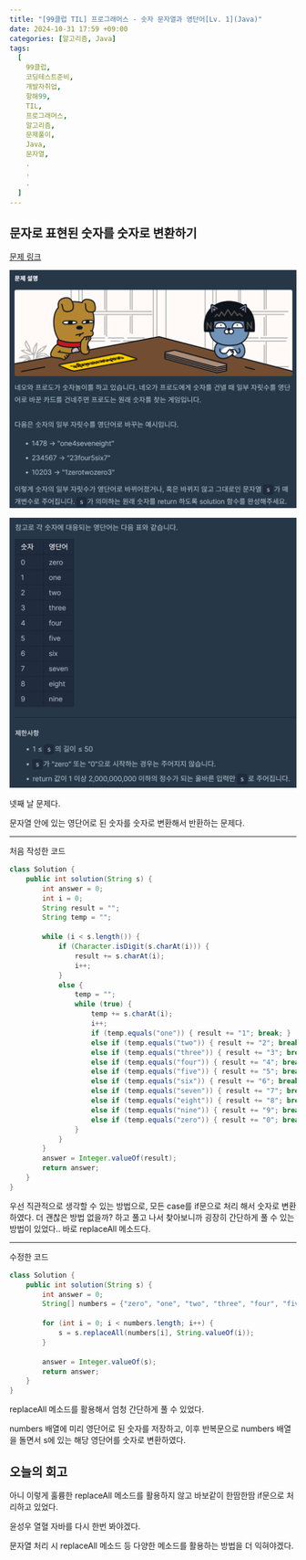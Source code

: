 ```yaml
---
title: "[99클럽 TIL] 프로그래머스 - 숫자 문자열과 영단어[Lv. 1](Java)"
date: 2024-10-31 17:59 +09:00
categories: [알고리즘, Java]
tags:
  [
    99클럽,
    코딩테스트준비,
    개발자취업,
    항해99,
    TIL,
    프로그래머스,
    알고리즘,
    문제풀이,
    Java,
    문자열,
    .
    .
    .
  ]
---
```


## 문자로 표현된 숫자를 숫자로 변환하기

[문제 링크](https://school.programmers.co.kr/learn/courses/30/lessons/81301)

![문제 설명](https://github.com/jungi0531/images/blob/main/algorithm_99club_04_01.png?raw=true)

![문제 설명](https://github.com/jungi0531/images/blob/main/algorithm_99club_04_02.png?raw=true)

넷째 날 문제다.

문자열 안에 있는 영단어로 된 숫자를 숫자로 변환해서 반환하는 문제다.

---

처음 작성한 코드

```java
class Solution {
    public int solution(String s) {
        int answer = 0;
        int i = 0;
        String result = "";
        String temp = "";
        
        while (i < s.length()) {
            if (Character.isDigit(s.charAt(i))) {
                result += s.charAt(i);
                i++;
            }
            else {
                temp = "";
                while (true) {
                    temp += s.charAt(i);
                    i++;
                    if (temp.equals("one")) { result += "1"; break; }
                    else if (temp.equals("two")) { result += "2"; break; }
                    else if (temp.equals("three")) { result += "3"; break; }
                    else if (temp.equals("four")) { result += "4"; break; }
                    else if (temp.equals("five")) { result += "5"; break; }
                    else if (temp.equals("six")) { result += "6"; break; }
                    else if (temp.equals("seven")) { result += "7"; break; }
                    else if (temp.equals("eight")) { result += "8"; break; }
                    else if (temp.equals("nine")) { result += "9"; break; }
                    else if (temp.equals("zero")) { result += "0"; break; }
                }
            }
        }
        answer = Integer.valueOf(result);
        return answer;
    }
}
```

우선 직관적으로 생각할 수 있는 방법으로, 모든 case를 if문으로 처리 해서 숫자로 변환하였다. 더 괜찮은 방법 없을까? 하고 풀고 나서 찾아보니까 굉장히 간단하게 풀 수 있는 방법이 있었다.. 바로 replaceAll 메소드다.

---

수정한 코드

```java
class Solution {
    public int solution(String s) {
        int answer = 0;
        String[] numbers = {"zero", "one", "two", "three", "four", "five", "six", "seven", "eight", "nine"};
        
        for (int i = 0; i < numbers.length; i++) {
            s = s.replaceAll(numbers[i], String.valueOf(i));
        }
        
        answer = Integer.valueOf(s);
        return answer;
    }
}
```

replaceAll 메소드를 활용해서 엄청 간단하게 풀 수 있었다.

numbers 배열에 미리 영단어로 된 숫자를 저장하고, 이후 반복문으로 numbers 배열을 돌면서 s에 있는 해당 영단어를 숫자로 변환하였다.

## 오늘의 회고

아니 이렇게 훌륭한 replaceAll 메소드를 활용하지 않고 바보같이 한땀한땀 if문으로 처리하고 있었다. 

윤성우 열혈 자바를 다시 한번 봐야겠다.

문자열 처리 시 replaceAll 메소드 등 다양한 메소드를 활용하는 방법을 더 익혀야겠다.

